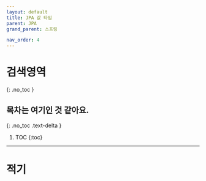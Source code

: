 ```yaml
---
layout: default
title: JPA 값 타입
parent: JPA
grand_parent: 스프링

nav_order: 4
---
```


# 검색영역
{: .no_toc }

## 목차는 여기인 것 같아요.
{: .no_toc .text-delta }

1. TOC
{:toc}

---

# 적기
